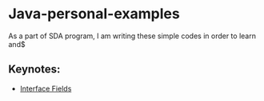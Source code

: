 # Java-personal-examples

As a part of SDA program, I am writing these simple codes in order to learn and$

  

## Keynotes:

- [Interface Fields](https://moe1n.github.io/Java-personal-examples/Interface-fields)
